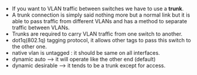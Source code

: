 - If you want to VLAN traffic between switches we have to use a **trunk**.
- A trunk connection is simply said nothing more but a normal link but it is able to pass traffic from different VLANs and has a method to separate traffic between VLANs.
- Trunks are required to carry VLAN traffic from one switch to another.
- dot1q(802.1q) tagging protocol, it allows other tags to pass this switch to the other one.
- native vlan is untagged : it should be same on all interfaces.
- dynamic auto --> it will operate like the other end (default)
- dynamic desirable --> it tends to be a trunk except for access.